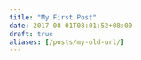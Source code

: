 ```yaml
---
title: "My First Post"
date: 2017-08-01T08:01:52+08:00
draft: true
aliases: [/posts/my-old-url/]
---
```


